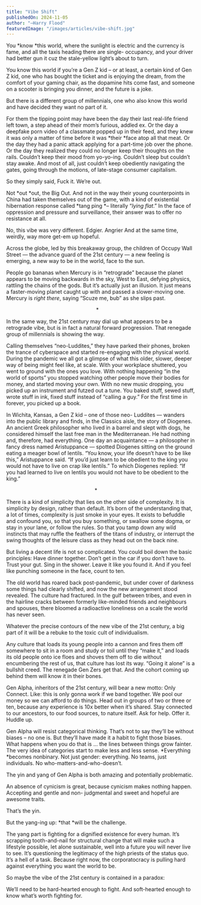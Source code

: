 ```yaml
---
title: "Vibe Shift"
publishedOn: 2024-11-05
author: "—Harry Flood"
featuredImage: "/images/articles/vibe-shift.jpg"
---
```


You *know *this world, where the sunlight is electric and the currency is fame, and all the taxis heading there are single- occupancy, and your driver had better gun it cuz the stale-yellow light’s about to turn. 

You know this world if you’re a Gen Z kid – or at least, a certain kind of Gen Z kid, one who has bought the ticket and is enjoying the dream, from the comfort of your gaming chair, as the dopamine hits come fast, and someone on a scooter is bringing you dinner, and the future is a joke. 

But there is a different group of millennials, one who also know this world and have decided they want no part of it. 

For them the tipping point may have been the day their last real-life friend left town, a step ahead of their mom’s furious, addled ex. Or the day a deepfake porn video of a classmate popped up in their feed, and they knew it was only a matter of time before it was *their *face atop all that meat. Or the day they had a panic attack applying for a part-time job over the phone. Or the day they realized they could no longer keep their thoughts on the rails. Couldn’t keep their mood from yo-yo-ing. Couldn’t sleep but couldn’t stay awake. And most of all, just couldn’t keep obediently navigating the gates, going through the motions, of late-stage consumer capitalism. 

So they simply said, Fuck it. We’re out. 

Not *out *out, the Big Out. And not in the way their young counterpoints in China had taken themselves out of the game, with a kind of existential hibernation response called *tang ping *– literally “*lying flat*.” In the face of oppression and pressure and surveillance, their answer was to offer no resistance at all. 

No, this vibe was very different. Edgier. Angrier And at the same time, weirdly, way more get-em up hopeful. 

Across the globe, led by this breakaway group, the children of Occupy Wall Street — the advance guard of the 21st century — a new feeling is emerging, a new way to be in the world, face to the sun. 

People go bananas when Mercury is in “retrograde” because the planet appears to be moving backwards in the sky, West to East, defying physics, rattling the chains of the gods. But it’s actually just an illusion. It just means a faster-moving planet caught up with and passed a slower-moving one. Mercury is *right there*, saying “Scuze me, bub” as she slips past. 

                                                             * 

In the same way, the 21st century may dial up what appears to be a retrograde vibe, but is in fact a natural forward progression. That renegade group of millennials is showing the way. 

Calling themselves “neo-Luddites,” they have parked their phones, broken the trance of cyberspace and started re-engaging with the physical world. During the pandemic we all got a glimpse of what this older, slower, deeper way of being might feel like, at scale. With your workplace shuttered, you went to ground with the ones you love. With nothing happening “in the world of sports” you stopped watching other people move their bodies for money, and started moving your own. With no new music dropping, you picked up an instrument and futzed out a tune. You baked stuff, sewed stuff, wrote stuff in ink, fixed stuff instead of “calling a guy.” For the first time in forever, you picked up a book. 

In Wichita, Kansas, a Gen Z kid – one of those neo- Luddites — wanders into the public library and finds, in the Classics aisle, the story of Diogenes. An ancient Greek philosopher who lived in a barrel and slept with dogs, he considered himself the last free man in the Mediterranean. He had nothing and, therefore, had everything. One day an acquaintance — a philosopher in fancy dress named Aristuppance — spotted Diogenes sitting on the ground eating a meager bowl of lentils. “You know, your life doesn’t have to be like this,” Aristuppance said. “If you’d just learn to be obedient to the king you would not have to live on crap like lentils.” To which Diogenes replied: “If you had learned to live on lentils you would not have to be obedient to the king.” 

                                                             *

There is a kind of simplicity that lies on the other side of complexity. It is simplicity by design, rather than default. It’s born of the understanding that, a lot of times, complexity is just smoke in your eyes. It exists to befuddle and confound you, so that you buy something, or swallow some dogma, or stay in your lane, or follow the rules. So that you tamp down any wild instincts that may ruffle the feathers of the titans of industry, or interrupt the swing thoughts of the leisure class as they head out on the back nine. 

But living a decent life is not so complicated. You could boil down the basic principles: Have dinner together. Don’t get in the car if you don’t have to. Trust your gut. Sing in the shower. Leave it like you found it. And if you feel like punching someone in the face, count to ten. 

The old world has roared back post-pandemic, but under cover of darkness some things had clearly shifted, and now the new arrangement stood revealed. The culture had fractured. In the gulf between tribes, and even in the hairline cracks between formerly like-minded friends and neighbours and spouses, there bloomed a radioactive loneliness on a scale the world has never seen. 

Whatever the precise contours of the new vibe of the 21st century, a big part of it will be a rebuke to the toxic cult of individualism. 

Any culture that loads its young people into a cannon and fires them off somewhere to sit in a room and study or toil until they “make it,” and loads its old people onto ice floes and shoves them off to die without encumbering the rest of us, that culture has lost its way. “Going it alone” is a bullshit creed. The renegade Gen Zers get that. And the cohort coming up behind them will know it in their bones. 

Gen Alpha, inheritors of the 21st century, will bear a new motto: Only Connect. Like: this is only gonna work if we band together. We pool our money so we can afford to do things. Head out in groups of two or three or ten, because any experience is 10x better when it’s shared. Stay connected to our ancestors, to our food sources, to nature itself. Ask for help. Offer it. Huddle up. 

Gen Alpha will resist categorical thinking. That’s not to say they’ll be without biases – no one is. But they’ll have made it a habit to fight those biases. What happens when you do that is ... the lines between things grow fainter. The very idea of categories start to make less and less sense. *Everything *becomes nonbinary. Not just gender: everything. No teams, just individuals. No who-matters-and-who-doesn’t. 

The yin and yang of Gen Alpha is both amazing and potentially problematic. 

An absence of cynicism is great, because cynicism makes nothing happen. Accepting and gentle and non- judgmental and sweet and hopeful are awesome traits. 

That’s the yin. 

But the yang-ing up: *that *will be the challenge. 

The yang part is fighting for a dignified existence for every human. It’s scrapping tooth-and-nail for structural change that will make such a lifestyle possible, let alone sustainable, well into a future you will never live to see. It’s questioning the legitimacy of the high priests of the status quo. It’s a hell of a task. Because right now, the corporatocracy is pulling hard against everything you want the world to be. 

So maybe the vibe of the 21st century is contained in a paradox: 

We’ll need to be hard-hearted enough to fight. And soft-hearted enough to know what’s worth fighting for.  
